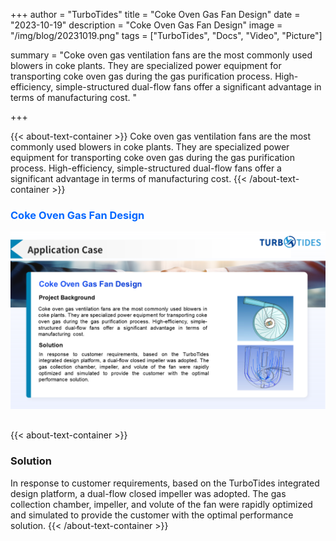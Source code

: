 +++
author = "TurboTides"
title = "Coke Oven Gas Fan Design"
date = "2023-10-19"
description = "Coke Oven Gas Fan Design"
image = "/img/blog/20231019.png"
tags = ["TurboTides", "Docs", "Video", "Picture"]

summary = "Coke oven gas ventilation fans are the most commonly used blowers in coke plants. They are specialized power equipment for transporting coke oven gas during the gas purification process. High-efficiency, simple-structured dual-flow fans offer a significant advantage in terms of manufacturing cost. <!--more-->"

+++

{{< about-text-container >}}
Coke oven gas ventilation fans are the most commonly used blowers in coke plants. They are specialized power equipment for transporting coke oven gas during the gas purification process. High-efficiency, simple-structured dual-flow fans offer a significant advantage in terms of manufacturing cost.
{{< /about-text-container >}}


<h3 style="color: #0066FF;">Coke Oven Gas Fan Design</h3>
<div style="display: flex; justify-content: center;">
    <img src="/img/blog/case picture/幻灯片16.PNG" alt="Coke Oven Gas Fan Design" style="margin-top: 0; margin-bottom: 1.4em; max-width: 100%;">
</div>


{{< about-text-container >}}
### Solution
In response to customer requirements, based on the TurboTides integrated design platform, a dual-flow closed impeller was adopted. The gas collection chamber, impeller, and volute of the fan were rapidly optimized and simulated to provide the customer with the optimal performance solution.
{{< /about-text-container >}}
